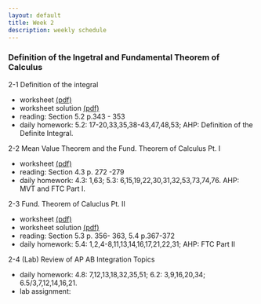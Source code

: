 ```yaml
---
layout: default
title: Week 2
description: weekly schedule
--- 
```

### Definition of the Ingetral and Fundamental Theorem of Calculus

2-1 Definition of the integral    <br>

* worksheet [(pdf)](\calculus2\schedule\week2\2-1Shan.pdf) <be>
* worksheet solution [(pdf)](\calculus2\schedule\week2\2-1ShanSoln.pdf)  <br>
* reading: Section 5.2 p.343 - 353   <br>
* daily homework: 5.2: 17-20,33,35,38-43,47,48,53; AHP: Definition of the Definite Integral.  <br>

2-2 Mean Value Theorem and the Fund. Theorem of Calculus Pt. I  <br>

* worksheet [(pdf)](\calculus2\schedule\week2\2-2Shan.pdf)  <br>
* reading: Section 4.3 p. 272 -279   <br>
* daily homework: 4.3: 1,63; 5.3: 6,15,19,22,30,31,32,53,73,74,76. AHP: MVT and FTC Part I.  <br>

2-3 Fund. Theorem of Caluclus Pt. II  <br>

* worksheet [(pdf)](\calculus2\schedule\week2\2-3Shan.pdf)  <br>
* worksheet solution [(pdf)](\calculus2\schedule\week2\2-3ShanSoln.pdf)  <br>
* reading: Section 5.3 p. 356- 363, 5.4 p.367-372 <br>
* daily homework: 5.4: 1,2,4-8,11,13,14,16,17,21,22,31; AHP: FTC Part II  <br>

2-4 (Lab) Review of AP AB Integration Topics  <br>

* daily homework: 4.8: 7,12,13,18,32,35,51; 6.2: 3,9,16,20,34; 6.5/3,7,12,14,16,21.  <br>
* lab assignment:   <br>



